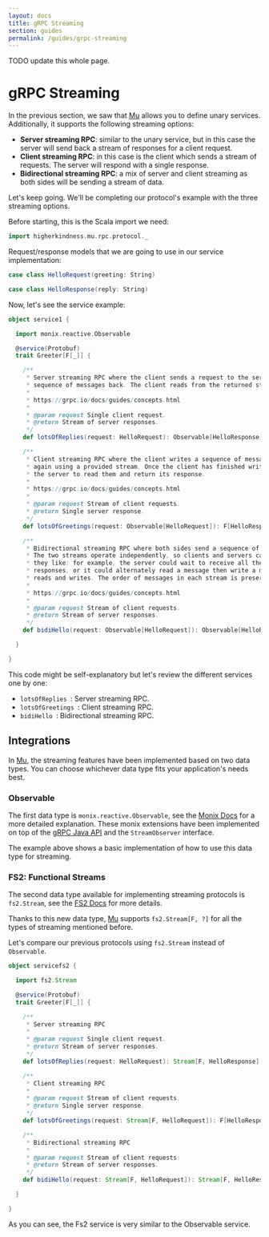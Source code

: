 ```yaml
---
layout: docs
title: gRPC Streaming
section: guides
permalink: /guides/grpc-streaming
---
```


TODO update this whole page.

# gRPC Streaming

In the previous section, we saw that [Mu] allows you to define unary services. Additionally, it supports the following streaming options:

* **Server streaming RPC**: similar to the unary service, but in this case the server will send back a stream of responses for a client request.
* **Client streaming RPC**: in this case is the client which sends a stream of requests. The server will respond with a single response.
* **Bidirectional streaming RPC**: a mix of server and client streaming as both sides will be sending a stream of data.

Let's keep going. We'll be completing our protocol's example with the three streaming options.

Before starting, this is the Scala import we need:

```scala mdoc:silent
import higherkindness.mu.rpc.protocol._
```

Request/response models that we are going to use in our service implementation:

```scala mdoc:silent
case class HelloRequest(greeting: String)

case class HelloResponse(reply: String)
```

Now, let's see the service example:

```scala mdoc:silent
object service1 {

  import monix.reactive.Observable

  @service(Protobuf)
  trait Greeter[F[_]] {

    /**
     * Server streaming RPC where the client sends a request to the server and gets a stream to read a
     * sequence of messages back. The client reads from the returned stream until there are no more messages.
     *
     * https://grpc.io/docs/guides/concepts.html
     *
     * @param request Single client request.
     * @return Stream of server responses.
     */
    def lotsOfReplies(request: HelloRequest): Observable[HelloResponse]

    /**
     * Client streaming RPC where the client writes a sequence of messages and sends them to the server,
     * again using a provided stream. Once the client has finished writing the messages, it waits for
     * the server to read them and return its response.
     *
     * https://grpc.io/docs/guides/concepts.html
     *
     * @param request Stream of client requests.
     * @return Single server response.
     */
    def lotsOfGreetings(request: Observable[HelloRequest]): F[HelloResponse]

    /**
     * Bidirectional streaming RPC where both sides send a sequence of messages using a read-write stream.
     * The two streams operate independently, so clients and servers can read and write in whatever order
     * they like: for example, the server could wait to receive all the client messages before writing its
     * responses, or it could alternately read a message then write a message, or some other combination of
     * reads and writes. The order of messages in each stream is preserved.
     *
     * https://grpc.io/docs/guides/concepts.html
     *
     * @param request Stream of client requests.
     * @return Stream of server responses.
     */
    def bidiHello(request: Observable[HelloRequest]): Observable[HelloResponse]

  }

}
```

This code might be self-explanatory but let's review the different services one by one:

* `lotsOfReplies `: Server streaming RPC.
* `lotsOfGreetings `: Client streaming RPC.
* `bidiHello `: Bidirectional streaming RPC.

## Integrations

In [Mu], the streaming features have been implemented based on two data types. You can choose whichever data type fits your application's needs best.

### Observable

The first data type is `monix.reactive.Observable`, see the [Monix Docs](https://monix.io/docs/2x/reactive/observable.html) for a more detailed explanation. These monix extensions have been implemented on top of the [gRPC Java API](https://grpc.io/grpc-java/javadoc/) and the `StreamObserver` interface.

The example above shows a basic implementation of how to use this data type for streaming.

### FS2: Functional Streams

The second data type available for implementing streaming protocols is `fs2.Stream`, see the [FS2 Docs](https://github.com/functional-streams-for-scala/fs2) for more details. 

Thanks to this new data type, [Mu] supports `fs2.Stream[F, ?]` for all the types of streaming mentioned before.

Let's compare our previous protocols using `fs2.Stream` instead of `Observable`.

```scala mdoc:silent
object servicefs2 {

  import fs2.Stream

  @service(Protobuf)
  trait Greeter[F[_]] {

    /**
     * Server streaming RPC 
     *
     * @param request Single client request.
     * @return Stream of server responses.
     */
    def lotsOfReplies(request: HelloRequest): Stream[F, HelloResponse]

    /**
     * Client streaming RPC 
     *
     * @param request Stream of client requests.
     * @return Single server response.
     */
    def lotsOfGreetings(request: Stream[F, HelloRequest]): F[HelloResponse]

    /**
     * Bidirectional streaming RPC 
     *
     * @param request Stream of client requests.
     * @return Stream of server responses.
     */
    def bidiHello(request: Stream[F, HelloRequest]): Stream[F, HelloResponse]

  }

}
```

As you can see, the Fs2 service is very similar to the Observable service.

[RPC]: https://en.wikipedia.org/wiki/Remote_procedure_call
[HTTP/2]: https://http2.github.io/
[gRPC]: https://grpc.io/
[Mu]: https://github.com/higherkindness/mu-scala
[Java gRPC]: https://github.com/grpc/grpc-java
[JSON]: https://en.wikipedia.org/wiki/JSON
[gRPC guide]: https://grpc.io/docs/guides/
[PBDirect]: https://github.com/47deg/pbdirect
[scalamacros]: https://github.com/scalamacros/paradise
[Monix]: https://monix.io/
[cats-effect]: https://github.com/typelevel/cats-effect
[Metrifier]: https://github.com/47deg/metrifier

